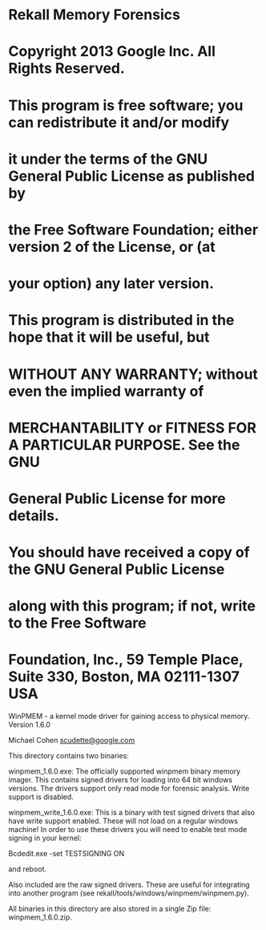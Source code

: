 # Rekall Memory Forensics
#
# Copyright 2013 Google Inc. All Rights Reserved.
#
# This program is free software; you can redistribute it and/or modify
# it under the terms of the GNU General Public License as published by
# the Free Software Foundation; either version 2 of the License, or (at
# your option) any later version.
#
# This program is distributed in the hope that it will be useful, but
# WITHOUT ANY WARRANTY; without even the implied warranty of
# MERCHANTABILITY or FITNESS FOR A PARTICULAR PURPOSE. See the GNU
# General Public License for more details.
#
# You should have received a copy of the GNU General Public License
# along with this program; if not, write to the Free Software
# Foundation, Inc., 59 Temple Place, Suite 330, Boston, MA 02111-1307 USA

WinPMEM - a kernel mode driver for gaining access to physical memory.
Version 1.6.0

Michael Cohen <scudette@google.com>

This directory contains two binaries:

winpmem_1.6.0.exe: The officially supported winpmem binary memory imager. This
contains signed drivers for loading into 64 bit windows versions. The drivers
support only read mode for forensic analysis. Write support is disabled.

winpmem_write_1.6.0.exe: This is a binary with test signed drivers that also have
write support enabled. These will not load on a regular windows machine! In
order to use these drivers you will need to enable test mode signing in your
kernel:

Bcdedit.exe -set TESTSIGNING ON

and reboot.

Also included are the raw signed drivers. These are useful for integrating into
another program (see rekall/tools/windows/winpmem/winpmem.py).

All binaries in this directory are also stored in a single Zip file: 
winpmem_1.6.0.zip.

